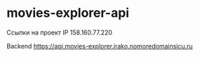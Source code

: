 # movies-explorer-api
Ссылки на проект
IP 158.160.77.220

Backend  https://api.movies-explorer.irako.nomoredomainsicu.ru
